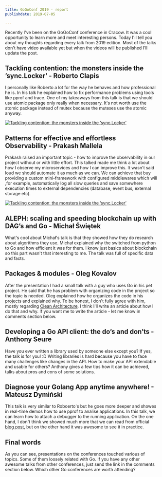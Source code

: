 ```yaml
---
title: GoGoConf 2019 - report 
publishdate: 2019-07-05

---
```

Recently I've been on the GoGoConf conference in Cracow. It was a cool opportunity to learn more and meet interesting persons. Today I'll tell you about my thoughts regarding every talk from 2019 edition. Most of the talks don't have video available yet but when the videos will be published I'll update the post.

## Tackling contention: the monsters inside the ’sync.Locker’ - Roberto Clapis

I personally like Roberto a lot for the way he behaves and how professional he is. In his talk he explained how to fix performance problems using tools like pprof and trace. One of my takeaways from this talk is that we should use atomic package only really when necessary. It's not worth use the atomic package instead of mutex because the mutexes use the atomic anyway.

[![Tackling contention: the monsters inside the ’sync.Locker’](https://img.youtube.com/vi/ok4NEfqAXb0/0.jpg)](https://www.youtube.com/watch?v=ok4NEfqAXb0)

## Patterns for effective and effortless Observability - Prakash Mallela

Prakash raised an important topic - how to improve the observability in our project without or with little effort. This talked made me think a lot about how I observe my microservices and how I can improve this. It wasn't said loud we should automate it as much as we can. We can achieve that buy providing a custom mini-framework with configured middlewares which will ,for example, automatically log all slow queries and save somewhere execution times to external dependencies (database, event bus, external storage etc).

[![Tackling contention: the monsters inside the ’sync.Locker’](https://img.youtube.com/vi/fwrqVwuQE10/0.jpg)](https://www.youtube.com/watch?v=fwrqVwuQE10)

## ALEPH: scaling and speeding blockchain up with DAG’s and Go - Michał Świętek

What's cool about Michał's talk is that they showed how they do research about algorithms they use. Michał explained why the switched from python to Go and how efficient it was for them. I know just basics about blockchain so this part wasn't that interesting to me. The talk was full of specific data and facts.

## Packages & modules - Oleg Kovalov

After the presentation I had a small talk with a guy who uses Go in his pet project. He said that he has problem with organizing code in the project so the topic is needed. Oleg explained how he organizes the code in his projects and explained why. To be honest, I don't fully agree with him, mostly regarding [Clean Architecture](https://www.amazon.com/Clean-Architecture-Craftsmans-Software-Structure/dp/0134494164). I think I'll write an article about how I do that and why. If you want me to write the article - let me know in comments section below.

## Developing a Go API client: the do’s and don’ts - Anthony Seure

Have you ever written a library used by someone else except you? If yes, the talk is for you! :D Writing libraries is hard because you have to face many challenges like changes in the API. How to make your API extendable and usable for others? Anthony gives a few tips how it can be achieved, talks about pros and cons of some solutions.

## Diagnose your Golang App anytime anywhere! - Mateusz Dymiński

This talk is very similar to Roboerto's but he goes more deeper and showes in real-time demos how to use pprof to analise applications. In this talk, we can learn how to attach a debugger to the running application. On the one hand, I don't think we showed much more that we can read from official [blog post](https://blog.golang.org/profiling-go-programs), but on the other hand it was awesome to see it in practice.

## Final words

As you can see, presentations on the conferences touched various of topics. Some of them loosely related with Go. If you have any other awesome talks from other conferences, just send the link in the comments section below. Which other Go conferences are worth attending?
